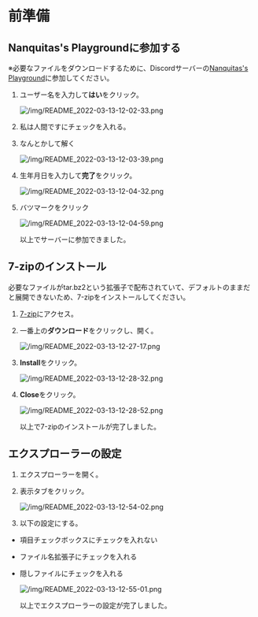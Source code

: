 # 前準備

## Nanquitas's Playgroundに参加する

※必要なファイルをダウンロードするために、Discordサーバーの[Nanquitas's Playground](https://discord.gg/z4ZMh27)に参加してください。

1. ユーザー名を入力して**はい**をクリック。

    ![/img/README_2022-03-13-12-02-33.png](/img/README_2022-03-13-12-02-33.png)

1. 私は人間ですにチェックを入れる。

1. なんとかして解く

    ![/img/README_2022-03-13-12-03-39.png](/img/README_2022-03-13-12-03-39.png)

1. 生年月日を入力して**完了**をクリック。

    ![/img/README_2022-03-13-12-04-32.png](/img/README_2022-03-13-12-04-32.png)

1. バツマークをクリック

    ![/img/README_2022-03-13-12-04-59.png](/img/README_2022-03-13-12-04-59.png)

    以上でサーバーに参加できました。

## 7-zipのインストール

必要なファイルがtar.bz2という拡張子で配布されていて、デフォルトのままだと展開できないため、7-zipをインストールしてください。

1. [7-zip](https://sevenzip.osdn.jp/)にアクセス。

1. 一番上の**ダウンロード**をクリックし、開く。

    ![/img/README_2022-03-13-12-27-17.png](/img/README_2022-03-13-12-27-17.png)

1. **Install**をクリック。

    ![/img/README_2022-03-13-12-28-32.png](/img/README_2022-03-13-12-28-32.png)

1. **Close**をクリック。

    ![/img/README_2022-03-13-12-28-52.png](/img/README_2022-03-13-12-28-52.png)

    以上で7-zipのインストールが完了しました。

## エクスプローラーの設定

1. エクスプローラーを開く。

1. 表示タブをクリック。

    ![/img/README_2022-03-13-12-54-02.png](/img/README_2022-03-13-12-54-02.png)

1. 以下の設定にする。

- 項目チェックボックスにチェックを入れない
- ファイル名拡張子にチェックを入れる
- 隠しファイルにチェックを入れる

    ![/img/README_2022-03-13-12-55-01.png](/img/README_2022-03-13-12-55-01.png)

    以上でエクスプローラーの設定が完了しました。
